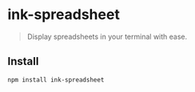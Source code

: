 # ink-spreadsheet

> Display spreadsheets in your terminal with ease.

## Install

```shell
npm install ink-spreadsheet
```
